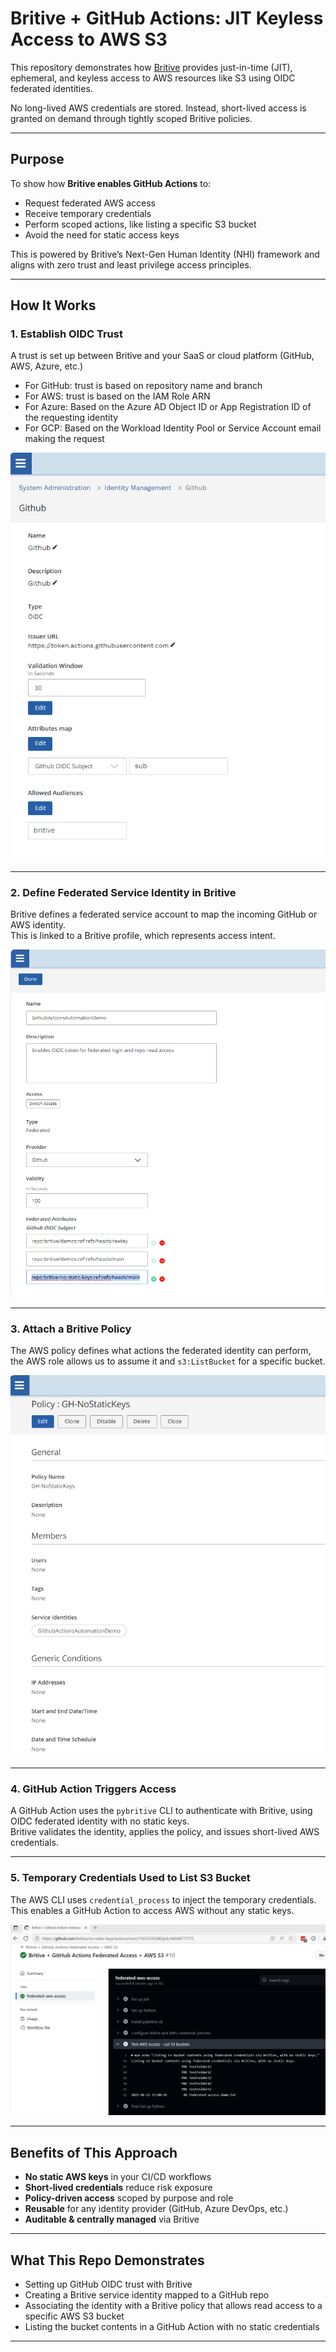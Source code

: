 #  Britive + GitHub Actions: JIT Keyless Access to AWS S3

This repository demonstrates how [Britive](https://www.britive.com) provides just-in-time (JIT), ephemeral, and keyless access to AWS resources like S3 using OIDC federated identities.

No long-lived AWS credentials are stored. Instead, short-lived access is granted on demand through tightly scoped Britive policies.

---

##  Purpose

To show how **Britive enables GitHub Actions** to:
- Request federated AWS access
- Receive temporary credentials
- Perform scoped actions, like listing a specific S3 bucket
- Avoid the need for static access keys

This is powered by Britive’s Next-Gen Human Identity (NHI) framework and aligns with zero trust and least privilege access principles.

---

##  How It Works

### 1. Establish OIDC Trust

A trust is set up between Britive and your SaaS or cloud platform (GitHub, AWS, Azure, etc.)

- For GitHub: trust is based on repository name and branch
- For AWS: trust is based on the IAM Role ARN
- For Azure: Based on the Azure AD Object ID or App Registration ID of the requesting identity
- For GCP: Based on the Workload Identity Pool or Service Account email making the request

![GitHub Trust via OIDC](./GitHub-Trust-Via-OIDC.png)

---

### 2. Define Federated Service Identity in Britive

Britive defines a federated service account to map the incoming GitHub or AWS identity.  
This is linked to a Britive profile, which represents access intent.

![Federated Service Identity in Britive](./Federated-Service-Identity-in-Britive.png)

---

### 3. Attach a Britive Policy

The AWS policy defines what actions the federated identity can perform, the AWS role allows us to assume it and `s3:ListBucket` for a specific bucket.

![Britive Policy Enabling AWS Access](./Britive-Policy-Enabling-AWS-Access.png)

---

### 4. GitHub Action Triggers Access

A GitHub Action uses the `pybritive` CLI to authenticate with Britive, using OIDC federated identity with no static keys.  
Britive validates the identity, applies the policy, and issues short-lived AWS credentials.

---

### 5. Temporary Credentials Used to List S3 Bucket

The AWS CLI uses `credential_process` to inject the temporary credentials.  
This enables a GitHub Action to access AWS without any static keys.

![AWS S3 Listing Buckets - No Keys](./AWS-S3-Listing-Buckets-No-Keys.png)

---

##  Benefits of This Approach

-  **No static AWS keys** in your CI/CD workflows
-  **Short-lived credentials** reduce risk exposure
-  **Policy-driven access** scoped by purpose and role
-  **Reusable** for any identity provider (GitHub, Azure DevOps, etc.)
-  **Auditable & centrally managed** via Britive

---

##  What This Repo Demonstrates

- Setting up GitHub OIDC trust with Britive
- Creating a Britive service identity mapped to a GitHub repo
- Associating the identity with a Britive policy that allows read access to a specific AWS S3 bucket
- Listing the bucket contents in a GitHub Action with no static credentials

---
